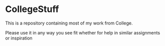 # CollegeStuff
This is a repository containing most of my work from College.

Please use it in any way you see fit whether for help in similar assignments or inspiration
